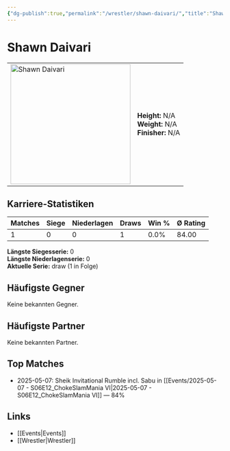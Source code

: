 ```yaml
---
{"dg-publish":true,"permalink":"/wrestler/shawn-daivari/","title":"Shawn Daivari","tags":["wrestler"],"noteIcon":""}
---
```



# Shawn Daivari

<table>
        <tr>
        <td><img src="https://github.com/CptSpaulding1980/choke-slam-wrestling/releases/download/images/Shawn_Daivari.png" width="280" alt="Shawn Daivari"></td>
        <td>
        <b>Height:</b> N/A<br>
        <b>Weight:</b> N/A<br>
        <b>Finisher:</b> N/A<br>
        </td>
        </tr>
        </table>
        
## Karriere-Statistiken

| Matches | Siege | Niederlagen | Draws | Win % | Ø Rating |
|---------|-------|-------------|-------|-------|-----------|
| 1 | 0 | 0 | 1 | 0.0% | 84.00 |

**Längste Siegesserie:** 0<br>**Längste Niederlagenserie:** 0<br>**Aktuelle Serie:** draw (1 in Folge)


## Häufigste Gegner
Keine bekannten Gegner.

## Häufigste Partner
Keine bekannten Partner.

## Top Matches
- 2025-05-07: Sheik Invitational Rumble incl. Sabu in [[Events/2025-05-07 - S06E12_ChokeSlamMania VI\|2025-05-07 - S06E12_ChokeSlamMania VI]] — 84%

## Links
- [[Events\|Events]]
- [[Wrestler\|Wrestler]]
